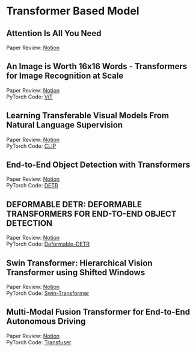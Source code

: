 # Transformer Based Model
## Attention Is All You Need
Paper Review: [Notion](https://frost-crate-a82.notion.site/Attention-Is-All-You-Need-e5b8aca9d98c4056a75b8301256cd47e?pvs=4)<br/>
## An Image is Worth 16x16 Words - Transformers for Image Recognition at Scale
Paper Review: [Notion](https://frost-crate-a82.notion.site/An-Image-is-Worth-16x16-Words-Transformers-for-Image-Recognition-at-Scale-b01180dcfecf43a09970ec2a30cbd2ef?pvs=4)<br/>
PyTorch Code: [ViT](https://github.com/skl0726/Transformer-Based-Model-Study/tree/main/ViT)
## Learning Transferable Visual Models From Natural Language Supervision
Paper Review: [Notion](https://frost-crate-a82.notion.site/Learning-Transferable-Visual-Models-From-Natural-Language-Supervision-690fbb22d43548999a047ab5786441c3?pvs=4)<br/>
PyTorch Code: [CLIP](https://github.com/skl0726/Transformer-Based-Model-Study/tree/main/CLIP)
## End-to-End Object Detection with Transformers
Paper Review: [Notion](https://frost-crate-a82.notion.site/End-to-End-Object-Detection-with-Transformers-513a58b0b55f4b5bafdb596f862f5601?pvs=4)<br/>
PyTorch Code: [DETR](https://github.com/skl0726/Transformer-Based-Model-Study/tree/main/DETR)
## DEFORMABLE DETR: DEFORMABLE TRANSFORMERS FOR END-TO-END OBJECT DETECTION
Paper Review: [Notion](https://frost-crate-a82.notion.site/DEFORMABLE-DETR-DEFORMABLE-TRANSFORMERS-FOR-END-TO-END-OBJECT-DETECTION-a16145d165ef4846b2753f131dffc448?pvs=4)<br/>
PyTorch Code: [Deformable-DETR](https://github.com/skl0726/Transformer-Based-Model-Study/tree/main/Deformable-DETR)
## Swin Transformer: Hierarchical Vision Transformer using Shifted Windows
Paper Review: [Notion](https://frost-crate-a82.notion.site/Swin-Transformer-Hierarchical-Vision-Transformer-using-Shifted-Windows-1340e0059d2145f4925c99c6f2f0e727?pvs=4)<br/>
PyTorch Code: [Swin-Transformer](https://github.com/skl0726/Transformer-Based-Model-Study/tree/main/Swin-Transformer)
## Multi-Modal Fusion Transformer for End-to-End Autonomous Driving
Paper Review: [Notion](https://frost-crate-a82.notion.site/Multi-Modal-Fusion-Transformer-for-End-to-End-Autonomous-Driving-9b994bd2bf274fa7bbc3d0eef04f35cf?pvs=4)<br/>
PyTorch Code: [Transfuser]()
